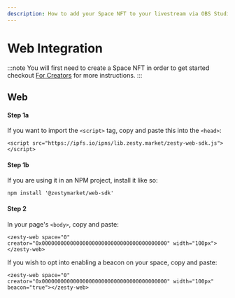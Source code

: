 ```yaml
---
description: How to add your Space NFT to your livestream via OBS Studio or Streamlabs OBS.
---
```


# Web Integration

:::note
You will first need to create a Space NFT in order to get started checkout [For Creators](../create-space.md) for more instructions.
:::

## Web

#### Step 1a

If you want to import the `<script>` tag, copy and paste this into the `<head>`:

```
<script src="https://ipfs.io/ipns/lib.zesty.market/zesty-web-sdk.js"></script>
```

#### Step 1b

If you are using it in an NPM project, install it like so:

```
npm install '@zestymarket/web-sdk'
```

#### Step 2

In your page's `<body>`, copy and paste:

```
<zesty-web space="0" creator="0x0000000000000000000000000000000000000000" width="100px"></zesty-web>
```

If you wish to opt into enabling a beacon on your space, copy and paste:

```
<zesty-web space="0" creator="0x0000000000000000000000000000000000000000" width="100px" beacon="true"></zesty-web>
```

